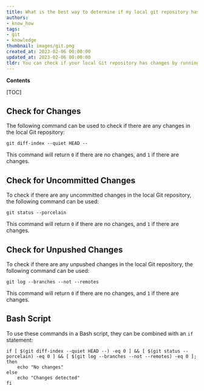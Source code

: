 ```yaml
---
title: What is the best way to determine if my local git repository has been modified using a bash script?
authors:
- know_how
tags:
- git
- knowledge
thumbnail: images/git.png
created_at: 2023-02-06 00:00:00
updated_at: 2023-02-06 00:00:00
tldr: You can check if your local Git repository has changes by running `git status` in a Bash script.
---
```


**Contents**

[TOC]

## Check for Changes

The following command can be used to check if there are any changes in the local Git repository:

```
git diff-index --quiet HEAD --
```

This command will return `0` if there are no changes, and `1` if there are changes.

## Check for Uncommitted Changes

To check if there are any uncommitted changes in the local Git repository, the following command can be used:

```
git status --porcelain
```

This command will return `0` if there are no changes, and `1` if there are changes.

## Check for Unpushed Changes

To check if there are any unpushed changes in the local Git repository, the following command can be used:

```
git log --branches --not --remotes
```

This command will return `0` if there are no changes, and `1` if there are changes.

## Bash Script

To use these commands in a Bash script, they can be combined with an `if` statement:

```
if [ $(git diff-index --quiet HEAD --) -eq 0 ] && [ $(git status --porcelain) -eq 0 ] && [ $(git log --branches --not --remotes) -eq 0 ]; then
    echo "No changes"
else
    echo "Changes detected"
fi
```
